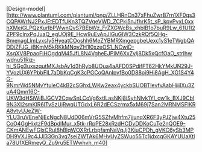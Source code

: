 [Design-model][http://www.plantuml.com/plantuml/png/ZLLHRnCn37xFhuZwrB7rn1XF0qs3CQPAWrNJ2PxJEtEDTfUKn3TQZVqeVWD_ZCPkj5nJfhrK5t_sP_kpvPvxL0xxhXMeiGLPQzKurIbPWwnQvS7BEbWz_FrZXGWcBs_xhblB1o7buR9Lw_61U1I2ZPF9cInxPqJuaQ_egUOj9E_Hcw9uEvApJIGuGIW3CzkRQf5QHg-BmenagLlmLyxsIy5HyeatCOoshh6MeZYBMRXmgepgbeUexc1yS1eTWgbQADDiZFJG_jBKmM5kRKkMNqvZH1l0xzeOS1_NCwiD-XsgXV8PpaoFiHOgdqM45JfL8N4VgheEJPIM6XxZvlj8Dk5xQcfOaO_strIhwwdnu51Riz-hi_SGg3uxszqutMXJsbAv1d3hRyb8UOua4aAFD0SPdifFT62HkYMkUN29J-YVozUX6YPbbFlL7aDbKqCgK3cPGCoQAnIpvfBo0D88oi9Hi8AgH_XG1S4Y4G-9NmrWd5NMvYtuleC4kB2cSGhxLWKw2eax4yckbSUOBTIevfvAabHiijIXu3ZuA4Qmn16C-UKW3dHSiWiBJGCV2CqwSnLCoVg6xtILasNKj8iSyhNlvk1YI_ow1k_BXJ9CbI9N3XI2smKlR6lTvSzUjRwqUTGdxL6R2dECSzrmx5xM69j7San2MRNMSFlKRA8vtvUJeZW-YLU3ruVEneNjEcNgcN8UdD06mVrG5SZfvMhfm7jjunqXR6F3yPJZjw4Xtu25CoO4GgHixtzF9dBpdlMur_x5tk-rRpPE28xRzdHCDvDDKoCuTe2nQOE9-CKmANEwFGlxCRuI8hBlqWOXRrLrbpfamNaVqJj3KiuCPDh_gVKC6ySb3MPDH9VXJ9c4JJl33Gn3vq7seiZWTAk6MHvUyZSWuo55Tc1jdxcqGKAYUUaXtla78UfXERmeyQ_Zu9ru5ETWwhvh_m40]